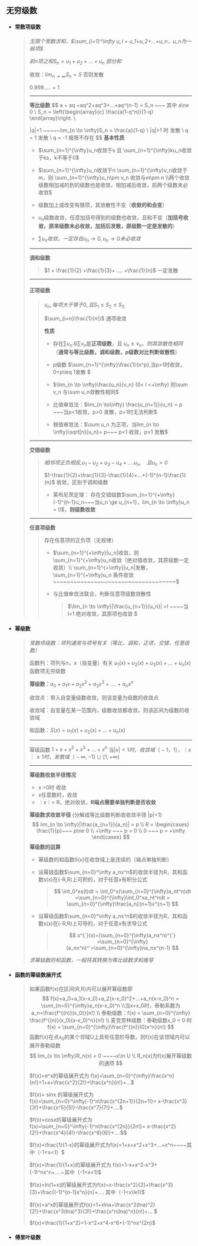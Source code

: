 ## 无穷级数

- #### **常数项级数**

  > *无限个常数求和，$\sum_{i=1}^\infty u_i = u_1+u_2+...+u_n，u_n为一般项$*
  >
  > *前n项之和$S_n =u_1+u_2+...+u_n$ 部分和*
  >
  > 收敛：$lim_{n \to\infty}S_n =S$ 否则发散
  >
  > 0.999..... = 1  
  >
  > ---
  >
  > **等比级数**
  > $$
  > a + aq +aq^2+aq^3+...+aq^{n-1} = S_n ~~~ 其中 a\ne 0  \\
  > S_n = \left\{\begin{array}{c}
  > \frac{a(1-q^n)}{1-q} 
  > \end{array}\right. \\
  > 
  > |q|<1 ~~~~~lim_{n \to \infty}S_n = \frac{a}{1-q}
  > \\ |q|>1 时 发散 \\
  > q = 1 发散 \\
  > q = -1 极限不存在
  > $$
  > **基本性质**
  >
  > - $\sum_{n=1}^{\infty}u_n收敛于s 且 \sum_{n=1}^{\infty}ku_n收敛于ks，k不等于0$
  >
  > - $\sum_{n=1}^{\infty}u_n收敛于n  \sum_{n=1}^{\infty}v_n收敛于m，则 \sum_{n=1}^{\infty}u_n\pm v_n 收敛与m\pm n \\两个收敛级数相加减的到的级数也是收敛，相加减后收敛，前两个级数未必收敛$
  >
  > 
  >
  > - 级数加上或改变有限项，其敛散性不变（**收敛的和会变**）
  >
  > - $u_n$级数收敛，任意加括号得到的级数也收敛，且和不变（**加括号收敛，原来级数未必收敛，加括后发散，原级数一定是发散的**）
  >
  > - $\sum u_n收敛，一定存在u_n \to 0 , u_n \to 0未必收敛$
  >
  > ---
  >
  > **调和级数**
  >
  > > $1 + \frac{1}{2} +\frac{1}{3}+ .... +\frac{1}{n}$  一定发散
  >
  > ---
  >
  > #### 正项级数
  >
  > > $u_{n},每项大于等于0,且S_1 \le S_2 \le S_3$
  > >
  > > $\sum_{i=n}\frac{1}{n!}$  通项收敛
  > >
  > > **性质**
  > >
  > > - 存在$\sum u_n 与 \sum v_n$是**正项级数**，且 $u_n \le v_n，则其敛散性相同$（**通常与等比级数，调和级数，p级数对比判断敛散性**）
  > >
  > > - p级数 $\sum_{n=1}^{\infty}\frac{1}{n^p},当p>1时收敛，0<p\leq 1发散 $
  > >
  > > - $\lim_{n \to \infty}\frac{u_n}{v_n} (0< l <+\infty) 则\sum v_n 与\sum u_n敛散性相同$ 
  > >
  > > - 比值审敛法：$lim_{n \to\infty} \frac{u_{n+1}}{u_n} = p ~~~当p<1收敛，p>0 发散，p=1时无法判断$
  > >
  > > - 根值审敛法：$\sum u_n 为正项，当lim_{n \to \infty}\sqrt[n]{u_n}= p~~~ p<1 收敛，p>1 发散$
  > >
  >
  > ---
  >
  >  **交错级数**
  >
  >
  > > *相邻项正负相反,$u_1-u_2+u_3-u_4+....u_n,~~~~且u_n>0$*
  > >
  > > $1-\frac{1}{2}+\frac{1}{3}-\frac{1}{4}+...+(-1)^{n-1}\frac{1}{n}$  收敛，区别于调和级数
  > >
  > > - 莱布尼茨定理： 存在交错级数$\sum_{n=1}^{+\infty}(-1)^{n-1}u_n~~~当u_n \ge u_{n+1}，lim_{n \to \infty}u_n = 0$，**则级数收敛**
  >
  > ---
  >
  > **任意项级数**
  >
  > > 存在任意项的正负项（无规律）
  > >
  > > - $\sum_{n=1}^{+\infty}|u_n|收敛，则\sum_{n=1}^{+\infty}u_n收敛（绝对值收敛，其原级数一定收敛）\\ \sum_{n=1}^{+\infty}|u_n|发散，\sum_{n=1}^{+\infty}u_n 条件收敛~~~~~~~~~~~~~~~~~~~~~~~~~~~~~~~~~~~~$
  > >
  > > - 与比值审敛法联合，判断任意项级数敛散性
  > >
  > >   >$\lim_{n \to \infty}|\frac{u_{n+1}}{u_n}| =l ~~~~当l<1 绝对收敛，其原项也收敛 $

  

- #### **幂级数**

  > *常数项级数：项列通常与项号有关（等比，调和，正项，交错，任意级数）*
  >
  > 函数列：项列与n，x（自变量）有关 $u_1(x)+u_2(x)+u_3(x)+...+u_n(x)$  函数项无穷级数
  >
  > **幂级数：**$a_0+a_1x+a_2x^2+a_3x^3+....+a_nx^n$
  >
  > 收敛点：带入自变量级数收敛，则该变量为级数的收敛点
  >
  > 收敛域：自变量在某一范围内，级数收敛都收敛，则该区间为级数的收敛域
  >
  > 和函数：$S(x)= u_1(x)+u_2(x)+...+u_n(x)$
  >
  > ---
  >
  > 幂级函数 $1+x+x^2+x^3+...+x^n$ 当$|x|<1时，收敛域（-1，1），｜x｜\ge 1时，发散域（-\infty,-1] \cup [1,+\infty)$
  >
  > ---
  >
  > **幂级数收敛半径情况**
  >
  > - x =0时 收敛
  > - x任意数时，收敛
  > - ｜x｜< R，绝对收敛，**R端点需要单独判断是否收敛**
  >
  > **幂级数求收敛半径** (分解成等比级数判断收收敛半径  |p|<1)
  > $$
  > lim_{n \to \infty}|\frac{a_{n+1}}{a_n}| = p \\
  > R = \begin{cases}
  > \frac{1}{p}~~~ p\ne 0 \\
  > +\infty ~~~ p = 0 \\
  > 0 ~~~ p = +\infty
  > \end{cases}
  > $$
  > **幂级数的运算** 
  >
  > - 幂级数的和函数S(x)在收敛域上是连续的（端点单独判断）
  >
  > - 设幂级函数$\sum_{n=0}^\infty a_nx^n$的收敛半径为R，其和函数s(x)在(-R,R)上可积的，对于任意x有积分公式
  >
  >   > $$
  >   > \int_0^xs(t)dt = \int_0^x(\sum_{n=0}^{\infty}a_nt^n)dt =\sum_{n=0}^{\infty}\int_0^xa_nt^ndt = \sum_{n=0}^{\infty}\frac{a_n}{n+1}x^{n+1}
  >   > $$
  >
  > - 设幂级函数$\sum_{n=0}^\infty a_nx^n$的收敛半径为R，其和函数s(x)在(-R,R)上可导的，对于任意x有求导公式
  >
  >   > $$
  >   > s^{`}(x)=(\sum_{n=0}^{\infty}a_nx^n)^{`} =\sum_{n=0}^{\infty}(a_nx^n)^`=\sum_{n=0}^{\infty}na_nx^{n-1}
  >   > $$
  >
  > *求幂级数的和函数，一般将其转换为等比级数求和推导*
  
- #### **函数的幂级数展开式**

  > 如果函数f(x)在区间(R,R)内可以展开幂级数即
  > $$
  > f(x)=a_0+a_1(x-x_0)+a_2(x-x_0)^2+...+a_n(x-x_0)^n = \sum_{n=0}^{\infty}a_n(x-x_0)^n \\当x=x_0时，泰勒系数为a_n=\frac{f^{(n)}(x_0)}{n!} \\
  > 泰勒级数：f(x) = \sum_{n=0}^{\infty} \frac{f^{(n)}(x_0)(x-x_0)^n}{n!} \\ 
  > 麦克劳林级数：泰勒级数x_0 = 0 时 f(x) = \sum_{n=0}^{\infty}\frac{f^{(n)}(0)x^n}{n!}
  > $$
  > 函数f(x)在点$x_0$的某个邻域U上具有任意阶导数，则f(x)在该领域内可以展开泰勒级数
  > $$
  > lim_{x \to \infty}R_n(x) = 0 ~~~~x\in U \\
  > R_n(x)为f(x)展开幂级数的通项
  > $$
  >
  >
  > $f(x)=e^x的幂级展开式为 f(x)=\sum_{n=0}^{\infty}\frac{x^n}{n!}=1+x+\frac{x^2}{2!}+\frac{x^n}{n!}+...$
  >
  > $f(x)= sinx 的幂级展开式为 f(x)=\sum_{n=0}^\infty(-1)^n\frac{x^{2n+1}}{2n+1!}= x-\frac{x^3}{3!}+\frac{x^5}{5!}-\frac{x^7}{7!}+....$
  >
  > $f(x)=cosx的幂级展开式为f(x)=\sum_{n=0}^\infty(-1)^n\frac{x^{2n}}{2n!}= x-\frac{x^2}{2!}+\frac{x^4}{4!}-\frac{x^6}{6!}+....$$
  >
  > $f(x)=\frac{1}{1-x}的幂级展开式为f(x)=1+x+x^2+x^3+...+x^n~~~~其中（-1<x<1）$
  >
  > $f(x)=\frac{1}{1+x}的幂级展开式为 f(x)=1-x+x^2-x^3+(-1)^nx^n+....~其中（-1<x<1)$
  >
  > $f(x)=ln(1+x)的幂级展开式为f(x)=x-\frac{x^2}{2}+\frac{x^3}{3}+\frac{(-1)^{n-1}x^n}{n}+.... 其中（-1<x\le1)$
  >
  > $f(x)=a^x的幂级展开式f(x)=1+xlna+\frac{x^2(lna)^2}{2!}+\frac{x^3(lna)^3}{3!}+\frac{x^n(lna)^n}{n!}+... $
  >
  > $f(x)=\frac{1}{1+x^2}=1-x^2+x^4-x^6+(-1)^nx^{2n}$

- #### **傅里叶级数**

  > 
